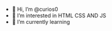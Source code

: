- 👋 Hi, I’m @curios0
- 👀 I’m interested in HTML CSS AND JS
- 🌱 I’m currently learning 



<!---
curios0/curios0 is a ✨ special ✨ repository because its `README.md` (this file) appears on your GitHub profile.
You can click the Preview link to take a look at your changes.
--->
